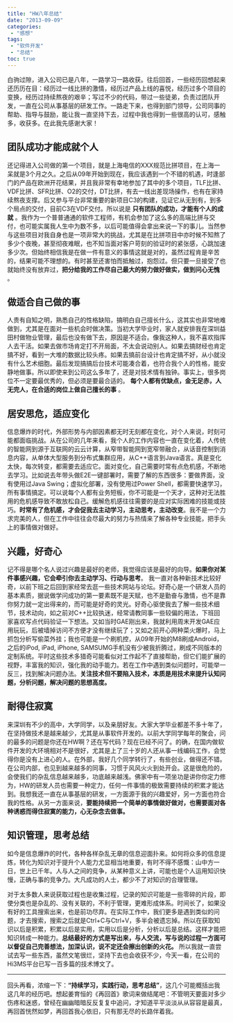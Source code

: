 ```yaml
---
title: "HW八年总结"
date: "2013-09-09"
categories:
 - "感想"
tags:
 - "软件开发"
 - "总结"
toc: true
---
```


白驹过隙，进入公司已是八年，一路学习一路收获。往后回首，一些经历回想起来还历历在目：经历过一线比拼的激情，经历过产品上线的喜悦，经历过多个项目的变换，经历过持续熬夜的艰辛；写过不少的代码，带过一些徒弟，负责过团队开发，一直在公司从事基层的研发工作。一路走下来，也得到部门领导，公司同事的帮助、指导与鼓励，能让我一直坚持下去，过程中我也得到一些很高的认可，感触多，收获多。在此我先感谢大家！

## 团队成功才能成就个人

还记得进入公司做的第一个项目，就是上海电信的XXX规范比拼项目，在上海一呆就是3个月之久。之后从09年开始到现在，我应该遇到一个不错的机遇，时逢部门的产品在欧洲开花结果，并且我非常有幸地参加了其中的多个项目，TLF比拼、VDF比拼、SFR比拼、O2的交付，DT比拼，有去一线出差现场操作，也有在家持续熬夜支撑。后又参与平台非常重要的新项目C3的构建，见证它从无到有，到多个局点的交付，目前C3在VDF交付。所以说是 __只有团队的成功，才能有个人的成就__ 。我作为一个普普通通的软件工程师，有机会参加了这么多的高端比拼与交付，也可能实属我人生中为数不多，以后可能值得会拿出来说一下的事儿。当然参与这些项目对我自身也是一项非常大的挑战，尤其是在比拼项目中亦时候不知熬了多少个夜晚，甚至彻夜难眠，也不知当面对客户苛刻的验证时的紧张感，心跳加速多少次。但始终相信我是在做一件有意义的事情这就是对的，虽然过程肯是辛苦的，结果可能不理想的。有时甚至还害怕而抵触过，抱怨过。但只要一旦接受了也就始终没有放弃过，__把分给我的工作尽自己最大的努力做好做实，做到问心无愧__ 。
<!--more-->
## 做适合自己做的事

人贵有自知之明，熟悉自己的性格缺陷，搞明白自己擅长什么，这其实也非常地难做到，尤其是在面对一些机会时做决策。当初大学毕业时，家人就安排我在深圳益田村做物业管理，最后也没有做下去，原因是不适合。像我这种人，我不喜欢指挥人去干活。如果去做市场肯定打不开局面，不太会说动别人。如果去搞财经也肯定搞不好，看到一大堆的数据比较头疼。如果去搞前台设计也肯定搞不好，从小就没有什么艺术细胞。最后发现搞搞后台技术可能凑合着，也符合我个人的性格，能安静地做事。所以即使来到公司这么多年了，还是对技术情有独钟。事实上，很多岗位不一定要最优秀的，但必须是要最合适的。 __每个人都有优缺点，金无足赤，人无完人，在合适的岗位上做自己擅长的事__ 。

## 居安思危，适应变化

信息爆炸的时代，外部形势与内部因素都无时无刻都在变化，对个人来说，时刻可能都面临挑战。从在公司的几年来看，我个人的工作内容也一直在变化着，人传统的智能网到源于互联网的云云计算，从窄带智能网到宽窄带融合，从话音控制到消息内容，从单体大型服务到分布式集群应用，从C++语言到Java语言。真是变化太快，每次转变，都需要去适应它。面对变化，自己需要时常有点危机感，不断地去学习。比如说去年带头做E2E一键部署时，需要了解的东西很多：要做界面，没有使用过Java Swing；虚拟化部署，没有使用过Power Shell，都需要快速学习，所有事情搞定。可以说每个人都有业务短板，你不可能是一个天才，这种对无法胜用的危机感导致不敢放松自己。缓解危机感往往需要的是应对实际困难的技能或技巧。__时常有了危机感，才会促我去主动学习，主动思考，主动改变__。我不是一个力求完美的人，但在工作中往往会尽最大的努力与热情来了解各种专业技能，把手头上的事情做对做好。

## 兴趣，好奇心

记不得是哪个名人说过兴趣是最好的老师，我觉得应该是最好的向导。__如果你对某件事感兴趣，它会牵引你去主动学习、行动与思考__。 我一直对各种新技术比较好奇，以前下班之后回到家经常去逛一些技术网站与论坛。好奇心是一个研发人员的基本素质，据说做学问成功的第一要素既不是天赋，也不是勤奋与激情，也不是靠你努力就一定出得来的，而可能是好奇的灵光。好奇心驱使我去了解一些技术细节，技术动向，如之前对C++比较执迷，经常请教同事一些较偏的用法，下班回家喜欢写点代码验证一下想法。又如当时GAE刚出来，我就利用周末开发GAE应用玩玩，后被墙掉访问不方便才没有继续玩了；又如之前开心网种菜火爆时，马上抓包分析写偷菜外挂；我也可能是一个刷机控，从09年开始的M8刷成Android，之后的iPod, iPad, iPhone, SAMSUMG手机没有少被我折腾过，刷成不同版本的定制系统。平时这些技术多猎奇可能看似对工作起不了直接帮助，但它们能扩展的视野，丰富我的知识，强化我的动手能力。若在工作中遇到类似问题时，可能举一反三，找到解决问题办法。__关注技术但不要陷入技术，本质是用技术来提升认知问题，分析问题，解决问题的思想高度。__

## 耐得住寂寞

来深圳有不少的高中，大学同学，以及亲朋好友。大家大学毕业都差不多十年了，在坚持做技术是越来越少，尤其是从事软件开发的。以前大学同学每年的聚会，问的最多的问题是你还在HW啊？还在写代码？现在已经不问了。的确，在国内做软件开发的大环境相对不是很好，尤其是上了三十岁的人还从事一线编码工作，会觉得你是没有上进心的人。在外部，我好几个同学转行了，有些创业，做得还不错。在公司内部，也见到越来越多的同事，习惯于风风火火到处开会。这是很危险的，会使我们的杂乱信息越来越多，功底越来越浅。佛家中有一项坐功是讲你你定力修为，HW的研发人员也需要一种定力，任何一件事情的极致需要持续的积累才能达到。我想我还一直在从事基层的研发，一方面源于我的兴趣爱好，另一方面也符合我的性格。从另一方面来说，__要能持续把一个简单的事情做好做对，也需要面对各种诱惑而得住寂寞的能力，心无杂念去做事。__

## 知识管理，思考总结

如今是信息爆炸的时代，各种各样杂乱无章的信息迎面扑来。如何将众多的信息提炼，转化为知识对于提升个人能力尤显相当地重要，有时不得不感慨：山中方一日，世上已千年。人与人之间的竞争，从某种意义上讲，可能也是个人运用知识快慢，正确与事的竞争力。大凡成功的人士，都少不了对知识的合理管理。

对于太多数人来说获取过程也是收集过程，记录的知识可能是一些零碎的片段，即使分类也是杂乱的、没有关联的，不利于管理，更难形成体系。时间长了，如果没有好的工具搜索出来，也是前功尽弃。在实际工作中，我们更多是遇到类似的问题，才去搜索，搜索之后就是Ctrl+C与Ctrl+V，多半会被遗忘掉。所以在获取知识以后是积累，积累以后是实用，实用以后是分析，分析以后是总结。这样才能把知识转成一种能力。__总结最好的方式是写出来，与人交流，写与说的过程一方面可以督促自己完善想法，加深认识，说不定还会擦出创新的火花。__ 所以我就一直尝试去写一些东西，虽然文笔很烂，坚持下去也会收获不少，今天一看，在公司的Hi3MS平台已写一百多篇的技术博文了。

-------
回头再看，浓缩一下：__“持续学习，实践行动，思考总结”__，这几个可能概括出我这几年的经历吧。想起姜育恒的《再回首》歌词来做结尾吧：不管明天要面对多少伤疼和迷惑，曾经在幽幽暗暗反反复复中追问，才知道平平淡淡从从容容是最真，再回首恍然如梦，再回首我心依旧，只有那无尽的长路伴着我。
